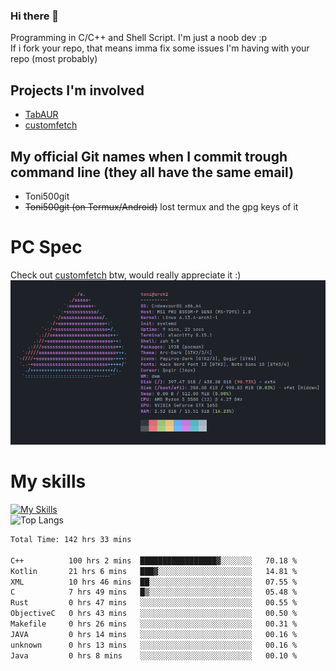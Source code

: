 ### Hi there 👋

Programming in C/C++ and Shell Script. I'm just a noob dev :p\
If i fork your repo, that means imma fix some issues I'm having with your repo (most probably)

## Projects I'm involved
 - [TabAUR](https://github.com/BurntRanch/TabAUR)
 - [customfetch](https://github.com/Toni500github/customfetch)

## My official Git names when I commit trough command line (they all have the same email)
* Toni500git
* ~~Toni500git (on Termux/Android)~~ lost termux and the gpg keys of it

# PC Spec
Check out [customfetch](https://github.com/Toni500github/customfetch) btw, would really appreciate it :)
![screenshot.png](https://github.com/Toni500github/customfetch/raw/main/screenshot.png)

# My skills
[![My Skills](https://skillicons.dev/icons?i=cpp,bash,androidstudio,arch,linux&theme=light)](https://skillicons.dev)\
![Top Langs](https://github-readme-stats.vercel.app/api/top-langs/?username=Toni500github&layout=compact)

<!--START_SECTION:waka-->

```txt
Total Time: 142 hrs 33 mins

C++          100 hrs 2 mins  █████████████████▓░░░░░░░   70.18 %
Kotlin       21 hrs 6 mins   ███▓░░░░░░░░░░░░░░░░░░░░░   14.81 %
XML          10 hrs 46 mins  ██░░░░░░░░░░░░░░░░░░░░░░░   07.55 %
C            7 hrs 49 mins   █▒░░░░░░░░░░░░░░░░░░░░░░░   05.48 %
Rust         0 hrs 47 mins   ░░░░░░░░░░░░░░░░░░░░░░░░░   00.55 %
ObjectiveC   0 hrs 43 mins   ░░░░░░░░░░░░░░░░░░░░░░░░░   00.50 %
Makefile     0 hrs 26 mins   ░░░░░░░░░░░░░░░░░░░░░░░░░   00.31 %
JAVA         0 hrs 14 mins   ░░░░░░░░░░░░░░░░░░░░░░░░░   00.16 %
unknown      0 hrs 13 mins   ░░░░░░░░░░░░░░░░░░░░░░░░░   00.16 %
Java         0 hrs 8 mins    ░░░░░░░░░░░░░░░░░░░░░░░░░   00.10 %
```

<!--END_SECTION:waka-->

